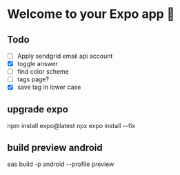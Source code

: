 # Welcome to your Expo app 👋

## Todo
- [ ] Apply sendgrid email api account
- [x] toggle answer
- [ ] find color scheme
- [ ] tags page?
- [x] save tag in lower case

## upgrade expo
npm install expo@latest
npx expo install --fix


## build preview android
eas build -p android --profile preview